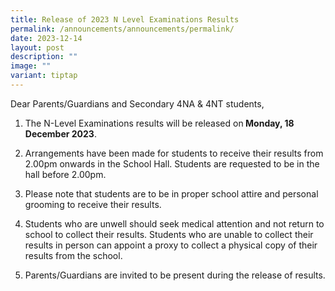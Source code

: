 ```yaml
---
title: Release of 2023 N Level Examinations Results
permalink: /announcements/announcements/permalink/
date: 2023-12-14
layout: post
description: ""
image: ""
variant: tiptap
---
```

<p>Dear Parents/Guardians and Secondary 4NA &amp; 4NT students,</p><ol data-tight="true" class="tight"><li><p>The N-Level Examinations results will be released on<strong> Monday, 18 December 2023</strong>.</p></li><li><p>Arrangements have been made for students to receive their results from 2.00pm onwards in the School Hall. Students are requested to be in the hall before 2.00pm.</p></li><li><p>Please note that students are to be in proper school attire and personal grooming to receive their results.</p></li><li><p>Students who are unwell should seek medical attention and not return to school to collect their results. Students who are unable to collect their results in person can appoint a proxy to collect a physical copy of their results from the school.</p></li><li><p>Parents/Guardians are invited to be present during the release of results.</p></li></ol><p></p>